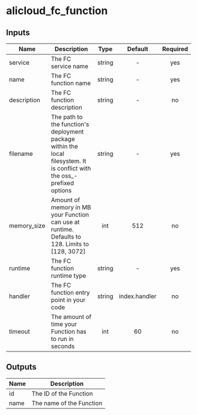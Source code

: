 # alicloud_fc_function

## Inputs

| Name | Description | Type | Default | Required |
|------|-------------|:----:|:-----:|:-----:|
| service | The FC service name | string | - | yes |
| name | The FC function name | string | - | yes |
| description | The FC function description | string | - | no |
| filename | The path to the function's deployment package within the local filesystem. It is conflict with the oss_-prefixed options | string | - | yes |
| memory_size | Amount of memory in MB your Function can use at runtime. Defaults to 128. Limits to [128, 3072] | int | 512 | no |
| runtime | The FC function runtime type | string | - | yes |
| handler | The FC function entry point in your code | string | index.handler | no |
| timeout | The amount of time your Function has to run in seconds | int | 60 | no |


## Outputs

| Name | Description |
|------|-------------|
| id | The ID of the Function |
| name | The name of the Function |

